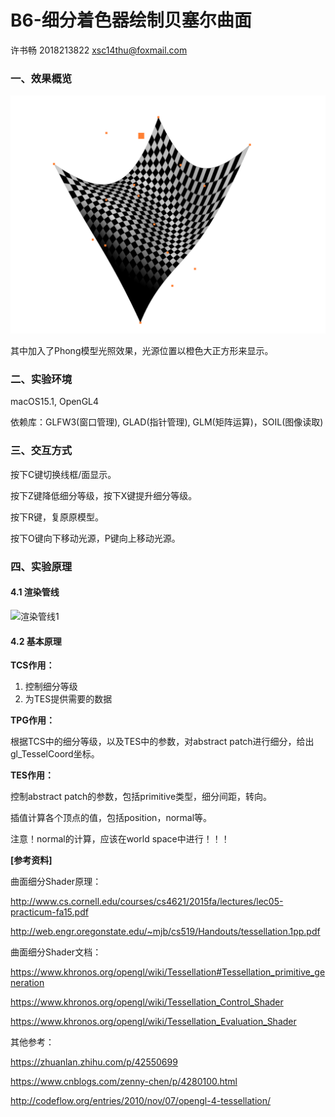 # B6-细分着色器绘制贝塞尔曲面

许书畅 2018213822 xsc14thu@foxmail.com

### 一、效果概览

![最终效果_模型简化](./Output/最终效果_贝塞尔曲面.png)

其中加入了Phong模型光照效果，光源位置以橙色大正方形来显示。

### 二、实验环境

macOS15.1, OpenGL4

依赖库：GLFW3(窗口管理), GLAD(指针管理), GLM(矩阵运算)，SOIL(图像读取)



### 三、交互方式

按下C键切换线框/面显示。

按下Z键降低细分等级，按下X键提升细分等级。

按下R键，复原原模型。

按下O键向下移动光源，P键向上移动光源。



### 四、实验原理

#### 4.1 渲染管线

![渲染管线1](/Users/codaxu/Grad2A/Courses/OpenGL/Projects/5.BezierSurfaceTessellation(B6)/Output/渲染管线1.png)

#### 4.2 基本原理

**TCS作用：**

1. 控制细分等级
2. 为TES提供需要的数据

**TPG作用：**

根据TCS中的细分等级，以及TES中的参数，对abstract patch进行细分，给出gl_TesselCoord坐标。

**TES作用：**

控制abstract patch的参数，包括primitive类型，细分间距，转向。

插值计算各个顶点的值，包括position，normal等。

注意！normal的计算，应该在world space中进行！！！



**[参考资料]**

曲面细分Shader原理：

http://www.cs.cornell.edu/courses/cs4621/2015fa/lectures/lec05-practicum-fa15.pdf

http://web.engr.oregonstate.edu/~mjb/cs519/Handouts/tessellation.1pp.pdf

曲面细分Shader文档：

https://www.khronos.org/opengl/wiki/Tessellation#Tessellation_primitive_generation

https://www.khronos.org/opengl/wiki/Tessellation_Control_Shader

https://www.khronos.org/opengl/wiki/Tessellation_Evaluation_Shader

其他参考：

https://zhuanlan.zhihu.com/p/42550699

https://www.cnblogs.com/zenny-chen/p/4280100.html

http://codeflow.org/entries/2010/nov/07/opengl-4-tessellation/